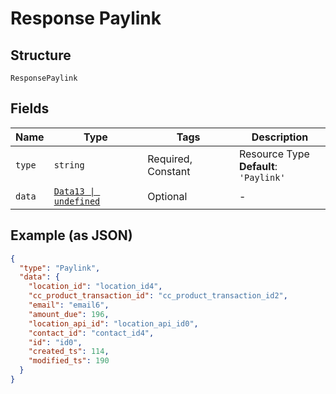 
# Response Paylink

## Structure

`ResponsePaylink`

## Fields

| Name | Type | Tags | Description |
|  --- | --- | --- | --- |
| `type` | `string` | Required, Constant | Resource Type<br>**Default**: `'Paylink'` |
| `data` | [`Data13 \| undefined`](../../doc/models/data-13.md) | Optional | - |

## Example (as JSON)

```json
{
  "type": "Paylink",
  "data": {
    "location_id": "location_id4",
    "cc_product_transaction_id": "cc_product_transaction_id2",
    "email": "email6",
    "amount_due": 196,
    "location_api_id": "location_api_id0",
    "contact_id": "contact_id4",
    "id": "id0",
    "created_ts": 114,
    "modified_ts": 190
  }
}
```

